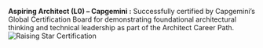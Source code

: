 **Aspiring Architect (L0) – Capgemini :**
Successfully certified by Capgemini’s Global Certification Board for demonstrating foundational architectural thinking and technical leadership as part of the Architect Career Path.
![Raising Star Certification](https://github.com/user-attachments/assets/13c32aaa-a6a7-43a8-8583-03b63fd89044)
